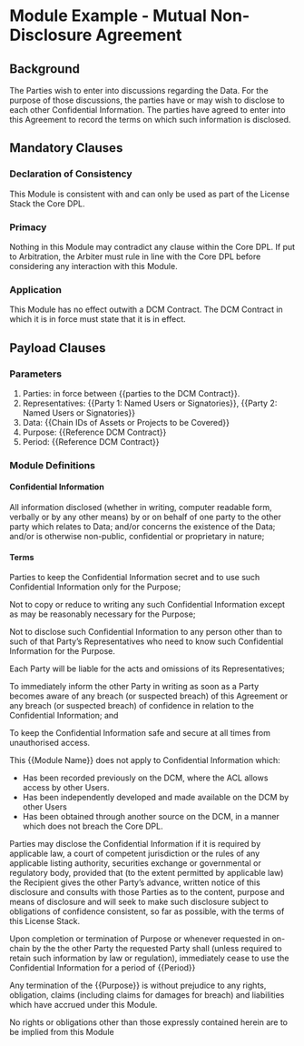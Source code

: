 # Module Example - Mutual Non-Disclosure Agreement

## Background

The Parties wish to enter into discussions regarding the Data.  For the purpose of those discussions, the parties have or may wish to disclose to each other Confidential Information. 
The parties have agreed to enter into this Agreement to record the terms on which such information is disclosed. 

## Mandatory Clauses
### Declaration of Consistency
This Module is consistent with and can only be used as part of the License Stack the Core DPL.

### Primacy 
Nothing in this Module may contradict any clause within the Core DPL.  If put to Arbitration, the Arbiter must rule in line with the Core DPL before considering any interaction with this Module.

### Application
This Module has no effect outwith a DCM Contract.  The DCM Contract in which it is in force must state that it is in effect.

## Payload Clauses 
### Parameters

1. Parties: in force between {{parties to the DCM Contract}}.
1. Representatives: {{Party 1: Named Users or Signatories}}, {{Party 2: Named Users or Signatories}}
1. Data: {{Chain IDs of Assets or Projects to be Covered}}
1. Purpose: {{Reference DCM Contract}}
1. Period: {{Reference DCM Contract}}

### Module Definitions
#### Confidential Information
All information disclosed (whether in writing, computer readable form, verbally or by any other means) by or on behalf of one party to the other party which relates to Data; and/or concerns the existence of the Data; and/or is otherwise non-public, confidential or proprietary in nature; 

#### Terms
Parties to keep the Confidential Information secret and to use such Confidential Information only for the Purpose;

Not to copy or reduce to writing any such Confidential Information except as may be reasonably necessary for the Purpose;

Not to disclose such Confidential Information to any person other than to such of that Party’s Representatives who need to know such Confidential Information for the Purpose. 

Each Party will be liable for the acts and omissions of its Representatives;

To immediately inform the other Party in writing as soon as a Party becomes aware of any breach (or suspected breach) of this Agreement or any breach (or suspected breach) of confidence in relation to the Confidential Information; and

To keep the Confidential Information safe and secure at all times from unauthorised access. 

This {{Module Name}} does not apply to Confidential Information which:

- Has been recorded previously on the DCM, where the ACL allows access by other Users.
- Has been independently developed and made available on the DCM by other Users
- Has been obtained through another source on the DCM, in a manner which does not breach the Core DPL. 

Parties may disclose the Confidential Information if it is required by applicable law, a court of competent jurisdiction or the rules of any applicable listing authority, securities exchange or governmental or regulatory body, provided that (to the extent permitted by applicable law) the Recipient gives the other Party’s advance, written notice of this disclosure and consults with those Parties as to the content, purpose and means of disclosure and will seek to make such disclosure subject to obligations of confidence consistent, so far as possible, with the terms of this License Stack.

Upon completion or termination of Purpose or whenever requested in on-chain by the the other Party the requested Party shall (unless required to retain such information by law or regulation), immediately cease to use the Confidential Information for a period of {{Period}}

Any termination of the {{Purpose}} is without prejudice to any rights, obligation, claims (including claims for damages for breach) and liabilities which have accrued under this Module.  

No rights or obligations other than those expressly contained herein are to be implied from this Module

